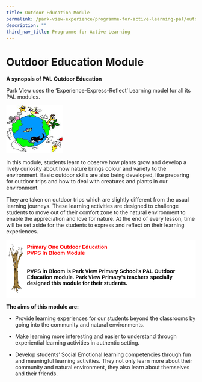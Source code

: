 ```yaml
---
title: Outdoor Education Module
permalink: /park-view-experience/programme-for-active-learning-pal/outdoor-education-module/
description: ""
third_nav_title: Programme for Active Learning
---
```

# **Outdoor Education Module**

**A synopsis of PAL Outdoor Education**

Park View uses the ‘Experience-Express-Reflect’ Learning model for all its PAL modules.

<img src="/images/PAL.jpg" style="width:30%">

In this module, students learn to observe how plants grow and develop a lively curiosity about how nature brings colour and variety to the environment. Basic outdoor skills are also being developed, like preparing for outdoor trips and how to deal with creatures and plants in our environment.

They are taken on outdoor trips which are slightly different from the usual learning journeys. These learning activities are designed to challenge students to move out of their comfort zone to the natural environment to enable the appreciation and love for nature. At the end of every lesson, time will be set aside for the students to express and reflect on their learning experiences.


<table style="border-collapse:collapse;border-spacing:0" class="tg"><thead><tr><td style="background-color:#FFF;border-color:#ffffff;border-style:solid;border-width:1px;color:#162837;font-family:Arial, sans-serif;font-size:14px;font-weight:bold;overflow:hidden;padding:10px 5px;text-align:left;vertical-align:top;word-break:normal"><img src="/images/tree.jpg" alt="tree.jpg" width="100" height="130"></td><td style="background-color:#FFF;border-color:#ffffff;border-style:solid;border-width:1px;color:#F00;font-family:Arial, sans-serif;font-size:14px;font-weight:bold;overflow:hidden;padding:10px 5px;text-align:left;vertical-align:top;word-break:normal">Primary One Outdoor Education<br><span style="color:#F00">PVPS In Bloom Module</span><br><br><br><span style="color:#000">PVPS in Bloom is Park View Primary School’s PAL Outdoor Education module. Park View Primary’s teachers specially designed this module for their students.</span></td></tr></thead></table>




**The aims of this module are:**

*   Provide learning experiences for our students beyond the classrooms by going into the community and natural environments.

*   Make learning more interesting and easier to understand through experiential learning activities in authentic setting.

*   Develop students’ Social Emotional learning competencies through fun and meaningful learning activities. They not only learn more about their community and natural environment, they also learn about themselves and their friends.